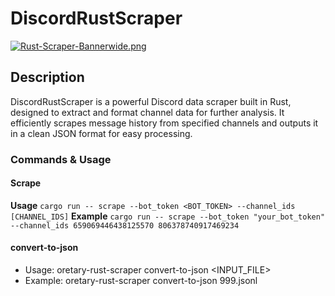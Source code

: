 # DiscordRustScraper
[![Rust-Scraper-Bannerwide.png](https://i.postimg.cc/CxSB8GDM/Rust-Scraper-Bannerwide.png)](https://postimg.cc/2V9SRB2g)

## Description
DiscordRustScraper is a powerful Discord data scraper built in Rust, designed to extract and format channel data for further analysis. It efficiently scrapes message history from specified channels and outputs it in a clean JSON format for easy processing.

### Commands & Usage

#### Scrape
__Usage__ 
``cargo run -- scrape --bot_token <BOT_TOKEN> --channel_ids [CHANNEL_IDS]``
__Example__
``cargo run -- scrape --bot_token "your_bot_token" --channel_ids 659069446438125570 806378740917469234``

#### convert-to-json

- Usage: oretary-rust-scraper convert-to-json <INPUT_FILE>
- Example: oretary-rust-scraper convert-to-json 999.jsonl


